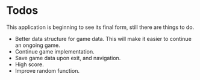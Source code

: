 Todos
=====

This application is beginning to see its final form, still there are things to do.

* Better data structure for game data. This will make it easier to continue an ongoing game.
* Continue game implementation.
* Save game data upon exit, and navigation.
* High score.
* Improve random function.
